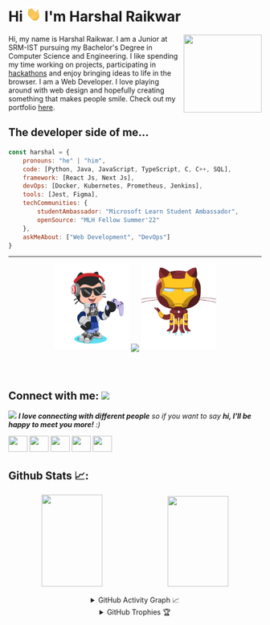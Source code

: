 # Hi <img src="https://raw.githubusercontent.com/ABSphreak/ABSphreak/master/gifs/Hi.gif" width="30"> I'm Harshal Raikwar

<img align='right' src='https://octodex.github.com/images/daftpunktocat-thomas.gif' width='155' height='155'>

Hi, my name is Harshal Raikwar. I am a Junior at SRM-IST pursuing my Bachelor's Degree in Computer Science and Engineering. I like spending my time working on projects, participating in [hackathons](https://devpost.com/Harshal0902) and enjoy bringing ideas to life in the browser. I am a Web Developer. I love playing around with web design and hopefully creating something that makes people smile. Check out my portfolio [here](https://harshal09.vercel.app).

## The developer side of me...

```javascript
const harshal = {
	pronouns: "he" | "him",
	code: [Python, Java, JavaScript, TypeScript, C, C++, SQL],
	framework: [React Js, Next Js],
	devOps: [Docker, Kubernetes, Prometheus, Jenkins],
	tools: [Jest, Figma],
	techCommunities: {
		studentAmbassador: "Microsoft Learn Student Ambassador",
		openSource: "MLH Fellow Summer'22"
	},
	askMeAbout: ["Web Development", "DevOps"]
}
```

<hr height='.5' />

<p align="center">
   <img height="170" width="150" src="https://github.com/Harshal0902/Harshal0902/blob/main/gamer.png">
   <img align="center" src="https://github-readme-streak-stats.herokuapp.com?user=Harshal0902&theme=neon-dark"/>
   <img height="170" width="150" src="https://github.com/Harshal0902/Harshal0902/blob/main/IronMan.png">
</p>

## Connect with me: <img src="https://user-images.githubusercontent.com/53649201/99296951-8ef68900-286d-11eb-9bf3-fdb6cf13b585.gif" height="32px" style="padding-top: 50px;">

<img src="https://media.giphy.com/media/LnQjpWaON8nhr21vNW/giphy.gif" width="60"> <em><b>I love connecting with different people</b> so if you want to say <b>hi, I'll be happy to meet you more!</b> :)</em>

<p align="left"> 
<a href="https://www.github.com/Harshal0902" target="_blank" rel="noreferrer"><img src="https://raw.githubusercontent.com/danielcranney/readme-generator/main/public/icons/socials/github.svg" width="38" height="32" /></a> 
<a href="http://www.instagram.com/harshal_0902" target="_blank" rel="noreferrer"><img src="https://raw.githubusercontent.com/danielcranney/readme-generator/main/public/icons/socials/instagram.svg" width="38" height="32" /></a>
<a href="https://www.linkedin.com/in/harshal0902" target="_blank" rel="noreferrer"><img src="https://raw.githubusercontent.com/danielcranney/readme-generator/main/public/icons/socials/linkedin.svg" width="38" height="32" /></a>
<a href="https://www.polywork.com/harshal0902" target="_blank" rel="noreferrer"><img src="https://raw.githubusercontent.com/danielcranney/readme-generator/main/public/icons/socials/polywork.svg" width="38" height="32" /></a>
<a href="https://www.twitter.com/HarshalRaikwar6" target="_blank" rel="noreferrer"><img src="https://raw.githubusercontent.com/danielcranney/readme-generator/main/public/icons/socials/twitter.svg" width="38" height="32" /></a>
</p>

<h2>Github Stats 📈:</h2>

  <p align="center">
  <img height="183" width="49%" src="https://github-readme-stats.vercel.app/api?username=Harshal0902&&show_icons=true&title_color=ff0066&icon_color=bb2acf&text_color=00ffff&bg_color=00001a" />
  <img height="180" width="49%" src="https://github-readme-stats.vercel.app/api/top-langs/?username=Harshal0902&title_color=ff0066&icon_color=bb2acf&text_color=00ffff&bg_color=00001a&layout=compact&hide=css" />
  </p>

<details align="center">
  <summary>GitHub Activity Graph 📈</summary>
<p align="center">
  <img src="https://activity-graph.herokuapp.com/graph?username=Harshal0902&theme=xcode" />
</p>
</details>

<details align="center">
  <summary>GitHub Trophies 🏆</summary>
<p align="center">
  <a href="https://github.com/ryo-ma/github-profile-trophy" target="_blank">
    <img src="https://github-profile-trophy.vercel.app/?username=Harshal0902&column=4&margin-w=5&margin-h=5&theme=darkhub"/>
  </a>
</p>
</details>

<!--
 funfact: "I love coding+eating+repeating"
- 🔭 I’m currently working on Front End Web Development
- 🌱 I’m currently learning MERN stack
- 😄 Pronouns: He/His
- 🎯 Portfolio site: [Portfolio](https://harshal09.netlify.app/)
## Tech I'm familiar with...
<img height="80" src="https://skillsite.netlify.app/python.png"/> <img height="80" src="https://skillsite.netlify.app/C++.png"/> <img height="80"  src="https://skillsite.netlify.app/C.png"/> <img height="80" src="https://skillsite.netlify.app/Js.png" /> <img height="90" src="https://skillsite.netlify.app/react.png" />
<br />

<p><code><img height="20" src="https://komarev.com/ghpvc/?username=Harshal0902&color=blue"></code></p>

-->
